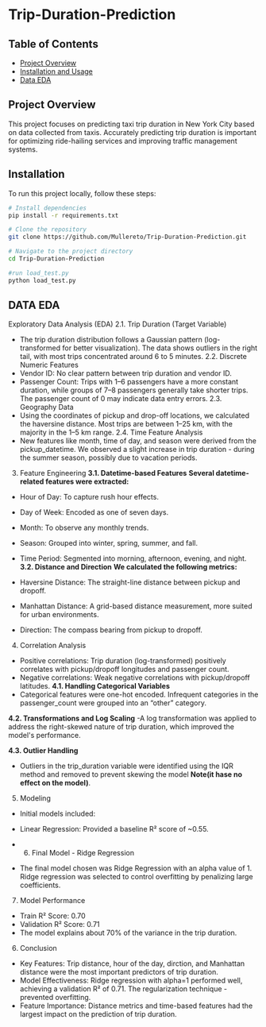 # Trip-Duration-Prediction

## Table of Contents

- [Project Overview](#project-overview)
- [Installation and Usage](#installation)
- [Data EDA](#data-eda)

## Project Overview

This project focuses on predicting taxi trip duration in New York City based on data collected from taxis. Accurately predicting trip duration is important for optimizing ride-hailing services and improving traffic management systems.

## Installation
To run this project locally, follow these steps:

```bash
# Install dependencies
pip install -r requirements.txt

# Clone the repository
git clone https://github.com/Mullereto/Trip-Duration-Prediction.git

# Navigate to the project directory
cd Trip-Duration-Prediction

#run load_test.py
python load_test.py
```
## DATA EDA

Exploratory Data Analysis (EDA)
2.1. Trip Duration (Target Variable)
- The trip duration distribution follows a Gaussian pattern (log-transformed for better visualization). The data shows outliers in the right tail, with most trips concentrated around 6 to 5 minutes.
2.2. Discrete Numeric Features
- Vendor ID: No clear pattern between trip duration and vendor ID.
- Passenger Count: Trips with 1–6 passengers have a more constant duration, while groups of 7–8 passengers generally take shorter trips. The passenger count of 0 may indicate data entry errors.
2.3. Geography Data
- Using the coordinates of pickup and drop-off locations, we calculated the haversine distance. Most trips are between 1–25 km, with the majority in the 1–5 km range.
2.4. Time Feature Analysis
- New features like month, time of day, and season were derived from the pickup_datetime. We observed a slight increase in trip duration - during the summer season, possibly due to vacation periods.
3. Feature Engineering
**3.1. Datetime-based Features**
**Several datetime-related features were extracted:**

- Hour of Day: To capture rush hour effects.
- Day of Week: Encoded as one of seven days.
- Month: To observe any monthly trends.
- Season: Grouped into winter, spring, summer, and fall.
- Time Period: Segmented into morning, afternoon, evening, and night.
**3.2. Distance and Direction**
**We calculated the following metrics:**

- Haversine Distance: The straight-line distance between pickup and dropoff.
- Manhattan Distance: A grid-based distance measurement, more suited for urban environments.
- Direction: The compass bearing from pickup to dropoff.
4. Correlation Analysis
- Positive correlations: Trip duration (log-transformed) positively correlates with pickup/dropoff longitudes and passenger count.
- Negative correlations: Weak negative correlations with pickup/dropoff latitudes.
**4.1. Handling Categorical Variables**
- Categorical features were one-hot encoded. Infrequent categories in the passenger_count were grouped into an “other” category.

**4.2. Transformations and Log Scaling**
-A log transformation was applied to address the right-skewed nature of trip duration, which improved the model's performance.

**4.3. Outlier Handling**
- Outliers in the trip_duration variable were identified using the IQR method and removed to prevent skewing the model **Note(it hase no effect on the model)**.

5. Modeling
- Initial models included:
- Linear Regression: Provided a baseline R² score of ~0.55.

- 6. Final Model - Ridge Regression
- The final model chosen was Ridge Regression with an alpha value of 1. Ridge regression was selected to control overfitting by penalizing large coefficients.

7. Model Performance
- Train R² Score: 0.70
- Validation R² Score: 0.71
- The model explains about 70% of the variance in the trip duration.

6. Conclusion
- Key Features: Trip distance, hour of the day, dirction, and Manhattan distance were the most important predictors of trip duration.
- Model Effectiveness: Ridge regression with alpha=1 performed well, achieving a validation R² of 0.71. The regularization technique - prevented overfitting.
- Feature Importance: Distance metrics and time-based features had the largest impact on the prediction of trip duration.
